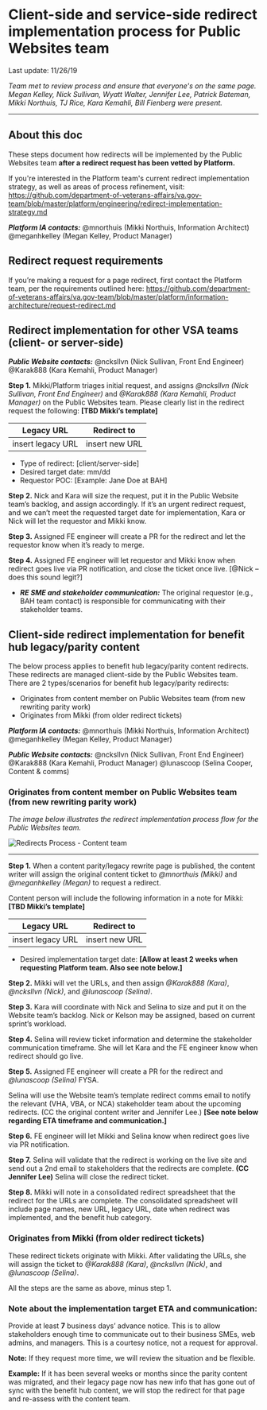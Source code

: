 # Client-side and service-side redirect implementation process for Public Websites team
Last update: 11/26/19

_Team met to review process and ensure that everyone's on the same page. Megan Kelley, Nick Sullivan, Wyatt Walter, Jennifer Lee, Patrick Bateman, Mikki Northuis, TJ Rice, Kara Kemahli, Bill Fienberg were present._ 

--- 
## About this doc
These steps document how redirects will be implemented by the Public Websites team **after a redirect request has been vetted by Platform.** 

If you're interested in the Platform team's current redirect implementation strategy, as well as areas of process refinement, visit: https://github.com/department-of-veterans-affairs/va.gov-team/blob/master/platform/engineering/redirect-implementation-strategy.md

_**Platform IA contacts:**_
@mnorthuis (Mikki Northuis, Information Architect) 
@meganhkelley (Megan Kelley, Product Manager)

## Redirect request requirements

If you’re making a request for a page redirect, first contact the Platform team, per the requirements outlined here: https://github.com/department-of-veterans-affairs/va.gov-team/blob/master/platform/information-architecture/request-redirect.md

## Redirect implementation for other VSA teams (client- or server-side)

_**Public Website contacts:**_
@ncksllvn (Nick Sullivan, Front End Engineer) 
@Karak888 (Kara Kemahli, Product Manager) 

**Step 1.** Mikki/Platform triages initial request, and assigns _@ncksllvn (Nick Sullivan, Front End Engineer)_ and 
_@Karak888 (Kara Kemahli, Product Manager)_ on the Public Websites team. Please clearly list in the redirect request the following: **[TBD Mikki’s template]**

 Legacy URL  |  Redirect to
 ---  |  ---
 insert legacy URL | insert new URL

* Type of redirect: [client/server-side]
* Desired target date: mm/dd
* Requestor POC: [Example: Jane Doe at BAH]

**Step 2.** Nick and Kara will size the request, put it in the Public Website team’s backlog, and assign accordingly. 
If it’s an urgent redirect request, and we can’t meet the requested target date for implementation, Kara or Nick will let the requestor and Mikki know. 

**Step 3.** Assigned FE engineer will create a PR for the redirect and let the requestor know when it’s ready to merge. 

**Step 4.** Assigned FE engineer will let requestor and Mikki know when redirect goes live via PR notification, and close the ticket once live. [@Nick – does this sound legit?]
*	_**RE SME and stakeholder communication:**_ The original requestor (e.g., BAH team contact) is responsible for communicating with their stakeholder teams. 

## Client-side redirect implementation for benefit hub legacy/parity content 

The below process applies to benefit hub legacy/parity content redirects. These redirects are managed client-side by the Public Websites team. There are 2 types/scenarios for benefit hub legacy/parity redirects:

* Originates from content member on Public Websites team (from new rewriting parity work)
*	Originates from Mikki (from older redirect tickets)

_**Platform IA contacts:**_ @mnorthuis (Mikki Northuis, Information Architect) @meganhkelley (Megan Kelley, Product Manager)

_**Public Website contacts:**_ @ncksllvn (Nick Sullivan, Front End Engineer) @Karak888 (Kara Kemahli, Product Manager) @lunascoop (Selina Cooper, Content & comms)

### Originates from content member on Public Websites team (from new rewriting parity work)
_The image below illustrates the redirect implementation process flow for the Public Websites team._

![Redirects Process - Content team](https://user-images.githubusercontent.com/42546515/70354314-35a07000-183d-11ea-844c-d7dce8614ba3.jpg)

---

**Step 1.** When a content parity/legacy rewrite page is published, the content writer will assign the original content ticket to _@mnorthuis (Mikki)_ and _@meganhkelley (Megan)_ to request a redirect. 

Content person will include the following information in a note for Mikki: **[TBD Mikki’s template]**

Legacy URL  |  Redirect to
---  |  ---
insert legacy URL | insert new URL

* Desired implementation target date: **[Allow at least 2 weeks when requesting Platform team. Also see note below.]**

**Step 2.** Mikki will vet the URLs, and then assign _@Karak888 (Kara)_, _@ncksllvn (Nick)_, and _@lunascoop (Selina)_.

**Step 3.** Kara will coordinate with Nick and Selina to size and put it on the Website team’s backlog. Nick or Kelson may be assigned, based on current sprint’s workload. 

**Step 4.** Selina will review ticket information and determine the stakeholder communication timeframe. She will let Kara and the FE engineer know when redirect should go live. 

**Step 5.** Assigned FE engineer will create a PR for the redirect and _@lunascoop (Selina)_ FYSA. 

Selina will use the Website team’s template redirect comms email to notify the relevant (VHA, VBA, or NCA) stakeholder team about the upcoming redirects. (CC the original content writer and Jennifer Lee.) **[See note below regarding ETA timeframe and communication.]** 

**Step 6.** FE engineer will let Mikki and Selina know when redirect goes live via PR notification.

**Step 7.** Selina will validate that the redirect is working on the live site and send out a 2nd email to stakeholders that the redirects are complete. **(CC Jennifer Lee)**
Selina will close the redirect ticket.

**Step 8.** Mikki will note in a consolidated redirect spreadsheet that the redirect for the URLs are complete. The consolidated spreadsheet will include page names, new URL, legacy URL, date when redirect was implemented, and the benefit hub category.

### Originates from Mikki (from older redirect tickets)

These redirect tickets originate with Mikki. After validating the URLs, she will assign the ticket to _@Karak888 (Kara)_, _@ncksllvn (Nick)_, and _@lunascoop (Selina)_. 

All the steps are the same as above, minus step 1.
### Note about the implementation target ETA and communication: 
Provide at least **7** business days’ advance notice. This is to allow stakeholders enough time to communicate out to their business SMEs, web admins, and managers. This is a courtesy notice, not a request for approval. 

**Note:** If they request more time, we will review the situation and be flexible.  

**Example:** If it has been several weeks or months since the parity content was migrated, and their legacy page now has new info that has gone out of sync with the benefit hub content, we will stop the redirect for that page and re-assess with the content team. 
